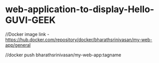 # web-application-to-display-Hello-GUVI-GEEK

//Docker image link - https://hub.docker.com/repository/docker/bharathsrinivasan/my-web-app/general

//docker push bharathsrinivasan/my-web-app:tagname

